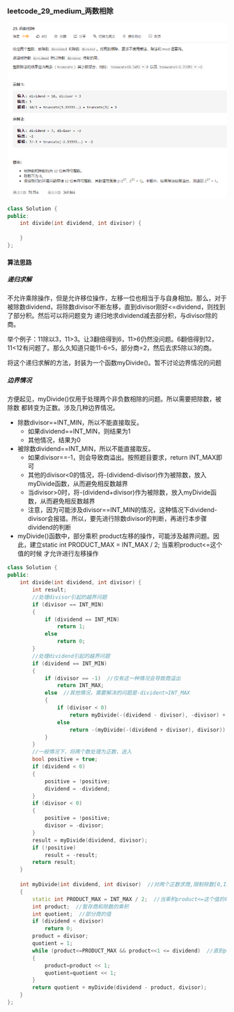 ### leetcode_29_medium_两数相除

![image-20201204194452105](leetcode_29_medium_两数相除.assets/image-20201204194452105.png)

```c++
class Solution {
public:
    int divide(int dividend, int divisor) {

    }
};
```

#### 算法思路

##### 递归求解

不允许乘除操作，但是允许移位操作，左移一位也相当于与自身相加。那么，对于被除数dividend，将除数divisor不断左移，直到divisor刚好<=dividend，则找到了部分积。然后可以将问题变为 递归地求dividend减去部分积，与divisor除的商。

举个例子：11除以3，11>3。让3翻倍得到6，11>6仍然没问题。6翻倍得到12，11<12有问题了。那么久知道只能11-6=5，部分商=2，然后去求5除以3的商。

将这个递归求解的方法，封装为一个函数myDivide()。暂不讨论边界情况的问题

##### 边界情况

方便起见，myDivide()仅用于处理两个非负数相除的问题。所以需要把除数，被除数 都转变为正数。涉及几种边界情况。

- 除数divisor==INT_MIN，所以不能直接取反。
  - 如果dividend==INT_MIN，则结果为1
  - 其他情况，结果为0
- 被除数dividend==INT_MIN，所以不能直接取反。
  - 如果divisor==-1，则会导致商溢出。按照题目要求，return INT_MAX即可
  - 其他的divisor<0的情况，将-(dividend-divisor)作为被除数，放入myDivide函数，从而避免相反数越界
  - 当divisor>0时，将-(dividend+divisor)作为被除数，放入myDivide函数，从而避免相反数越界
  - 注意，因为可能涉及divisor==INT_MIN的情况，这种情况下dividend-divisor会报错。所以，要先进行除数divisor的判断，再进行本步骤dividend的判断
- myDivide()函数中，部分乘积 product左移的操作，可能涉及越界问题。因此，建立static int PRODUCT_MAX = INT_MAX / 2; 当乘积product<=这个值的时候  才允许进行左移操作

```c++
class Solution {
public:
	int divide(int dividend, int divisor) {
		int result;
		//处理divisor引起的越界问题
		if (divisor == INT_MIN)
		{
			if (dividend == INT_MIN)
				return 1;
			else
				return 0;
		}
		//处理dividend引起的越界问题
		if (dividend == INT_MIN)
		{
			if (divisor == -1)  //仅有这一种情况会导致商溢出
				return INT_MAX;
			else  //其他情况，需要解决的问题是-divident>INT_MAX
			{
				if (divisor < 0)
					return myDivide(-(dividend - divisor), -divisor) + 1;
				else
					return -(myDivide(-(dividend + divisor), divisor)) - 1;
			}
		}
		//一般情况下，将两个数处理为正数，送入
		bool positive = true;
		if (dividend < 0)
		{
			positive = !positive;
			dividend = -dividend;
		}
		if (divisor < 0)
		{
			positive = !positive;
			divisor = -divisor;
		}
		result = myDivide(dividend, divisor);
		if (!positive)
			result = -result;
		return result;
	}

	int myDivide(int dividend, int divisor)  //对两个正数求商,限制除数[0,INT_MAX/2]，被除数[0,INT_MAX]
	{
		static int PRODUCT_MAX = INT_MAX / 2;  //当乘积product<=这个值的时候  允许进行左移操作
		int product;  //暂存商和除数的乘积
		int quotient;  //部分商的值
		if (dividend < divisor)
			return 0;
		product = divisor;
		quotient = 1;
		while (product<=PRODUCT_MAX && product<<1 <= dividend)  //直到product不符合要求为止
		{
			product=product << 1;
			quotient=quotient << 1;
		}
		return quotient + myDivide(dividend - product, divisor);
	}
};
```

